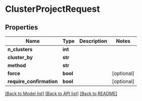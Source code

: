 # ClusterProjectRequest


## Properties
Name | Type | Description | Notes
------------ | ------------- | ------------- | -------------
**n_clusters** | **int** |  | 
**cluster_by** | **str** |  | 
**method** | **str** |  | 
**force** | **bool** |  | [optional] 
**require_confirmation** | **bool** |  | [optional] 

[[Back to Model list]](../README.md#documentation-for-models) [[Back to API list]](../README.md#documentation-for-api-endpoints) [[Back to README]](../README.md)



